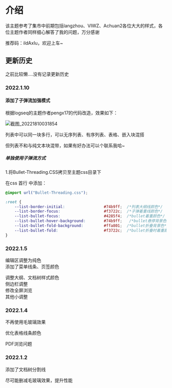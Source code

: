 # 介绍
该主题参考了集市中前期包括langzhou、VIWZ、Achuan2各位大大的样式，各位主题作者同样细心解答了我的问题，万分感谢

推荐码：ildAxIu，欢迎上车~

## 更新历史
之前比较懒....没有记录更新历史

### 2022.1.10

#### 添加了子弹流加强模式

根据logseq的主题作者pengx17的代码改造，效果如下：

![截图_20221810031854](https://user-images.githubusercontent.com/61633409/148697308-b755b5f5-0e0f-4b2d-91b7-e16a6a9baf4c.gif)

列表中可以同一块多行，可以无序列表、有序列表、表格、嵌入块混搭

但列表不和与纯文本块混带，如果有好办法可以个联系我哈~

##### 单独使用子弹流方式
1.将Bullet-Threading.CSS拷贝至主题css目录下

在css 首行 中添加：

```css
@import url("Bullet-Threading.css");

:root {
    --list-border-initial:                 #74b9ff;  /*列表大纲线颜色*/
    --list-border-focus:                   #f3722c;  /*子弹着重线颜色*/
    --list-bullet-focus:                   #4285f4;  /*bullet着重颜色*/
    --list-bullet-hover-background:        #74b9ff;   /*bullet悬停背景色*/
    --list-bullet-fold-background:         #ffa801;  /*bullet折叠背景色*/
    --list-bullet-fold:                    #f3722c;  /*bullet折叠时着重颜色*/
}
```

### 2022.1.5

编辑区调整为纯色<br>添加了菜单线条、页签颜色

调整大纲、文档树样式颜色<br>侧边栏调整<br>修改全屏浏览<br>其他小调整

### 2022.1.4
不再使用毛玻璃效果

优化表格线条颜色

PDF浏览问题

### 2022.1.2
添加了文档树分割线

尽可能删减毛玻璃效果，提升性能

